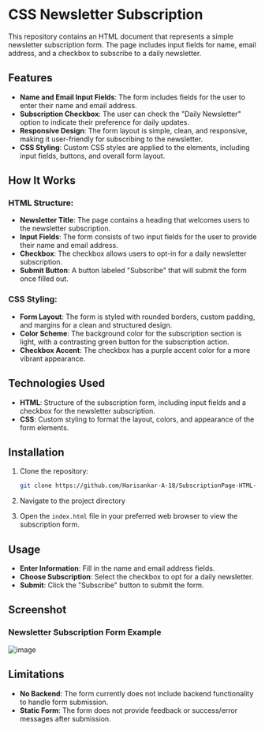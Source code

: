 # CSS Newsletter Subscription

This repository contains an HTML document that represents a simple newsletter subscription form. The page includes input fields for name, email address, and a checkbox to subscribe to a daily newsletter.

## Features

- **Name and Email Input Fields**: The form includes fields for the user to enter their name and email address.
- **Subscription Checkbox**: The user can check the "Daily Newsletter" option to indicate their preference for daily updates.
- **Responsive Design**: The form layout is simple, clean, and responsive, making it user-friendly for subscribing to the newsletter.
- **CSS Styling**: Custom CSS styles are applied to the elements, including input fields, buttons, and overall form layout.

## How It Works

### HTML Structure:
- **Newsletter Title**: The page contains a heading that welcomes users to the newsletter subscription.
- **Input Fields**: The form consists of two input fields for the user to provide their name and email address.
- **Checkbox**: The checkbox allows users to opt-in for a daily newsletter subscription.
- **Submit Button**: A button labeled "Subscribe" that will submit the form once filled out.

### CSS Styling:
- **Form Layout**: The form is styled with rounded borders, custom padding, and margins for a clean and structured design.
- **Color Scheme**: The background color for the subscription section is light, with a contrasting green button for the subscription action.
- **Checkbox Accent**: The checkbox has a purple accent color for a more vibrant appearance.

## Technologies Used

- **HTML**: Structure of the subscription form, including input fields and a checkbox for the newsletter subscription.
- **CSS**: Custom styling to format the layout, colors, and appearance of the form elements.

## Installation

1. Clone the repository:
    ```bash
    git clone https://github.com/Harisankar-A-18/SubscriptionPage-HTML-CSS

    ```

2. Navigate to the project directory

3. Open the `index.html` file in your preferred web browser to view the subscription form.

## Usage

- **Enter Information**: Fill in the name and email address fields.
- **Choose Subscription**: Select the checkbox to opt for a daily newsletter.
- **Submit**: Click the "Subscribe" button to submit the form.

## Screenshot

### Newsletter Subscription Form Example
![image](https://github.com/user-attachments/assets/550744d3-4863-4cba-b32d-fc311a8d84d9)


## Limitations

- **No Backend**: The form currently does not include backend functionality to handle form submission.
- **Static Form**: The form does not provide feedback or success/error messages after submission.

